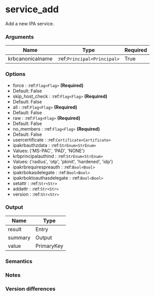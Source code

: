 [//]: # (THE CONTENT BELOW IS GENERATED. DO NOT EDIT.)
# service_add
Add a new IPA service.

### Arguments
|Name|Type|Required
|-|-|-
|krbcanonicalname|:ref:`Principal<Principal>`|True

### Options
* force : :ref:`Flag<Flag>` **(Required)**
 * Default: False
* skip_host_check : :ref:`Flag<Flag>` **(Required)**
 * Default: False
* all : :ref:`Flag<Flag>` **(Required)**
 * Default: False
* raw : :ref:`Flag<Flag>` **(Required)**
 * Default: False
* no_members : :ref:`Flag<Flag>` **(Required)**
 * Default: False
* usercertificate : :ref:`Certificate<Certificate>`
* ipakrbauthzdata : :ref:`StrEnum<StrEnum>`
 * Values: ('MS-PAC', 'PAD', 'NONE')
* krbprincipalauthind : :ref:`StrEnum<StrEnum>`
 * Values: ('radius', 'otp', 'pkinit', 'hardened', 'idp')
* ipakrbrequirespreauth : :ref:`Bool<Bool>`
* ipakrbokasdelegate : :ref:`Bool<Bool>`
* ipakrboktoauthasdelegate : :ref:`Bool<Bool>`
* setattr : :ref:`Str<Str>`
* addattr : :ref:`Str<Str>`
* version : :ref:`Str<Str>`

### Output
|Name|Type
|-|-
|result|Entry
|summary|Output
|value|PrimaryKey

[//]: # (ADD YOUR NOTES BELOW. THESE WILL BE PICKED EVERY TIME THE DOCS ARE REGENERATED. //end)
### Semantics

### Notes

### Version differences